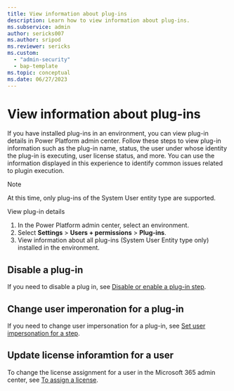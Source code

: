 ```yaml
---
title: View information about plug-ins
description: Learn how to view information about plug-ins.
ms.subservice: admin
author: sericks007
ms.author: sripod
ms.reviewer: sericks
ms.custom:
  - "admin-security"
  - bap-template
ms.topic: conceptual
ms.date: 06/27/2023
---
```


# View information about plug-ins

If you have installed plug-ins in an environment, you can view plug-in details in Power Platform admin center. Follow these steps to view plug-in information such as the plug-in name, status, the user under whose identity the plug-in is executing, user license status, and more. You can use the information displayed in this experience to identify common issues related to plugin execution.

> [!Note]
> At this time, only plug-ins of the System User entity type are supported.

View plug-in details
1. In the Power Platform admin center, select an environment.
1. Select **Settings** > **Users + permissions** > **Plug-ins**.
1. View information about all plug-ins (System User Entity type only) installed in the environment.

## Disable a plug-in
If you need to disable a plug in, see [Disable or enable a plug-in step](/power-apps/developer/data-platform/register-plug-in#disable-or-enable-a-plug-in-step).

## Change user imperonation for a plug-in
If you need to change user impersonation for a plug-in, see [Set user impersonation for a step](/power-apps/developer/data-platform/register-plug-in#set-user-impersonation-for-a-step).

## Update license inforamtion for a user
To change the license assignment for a user in the Microsoft 365 admin center, see [To assign a license](create-users.md#to-assign-a-license).


